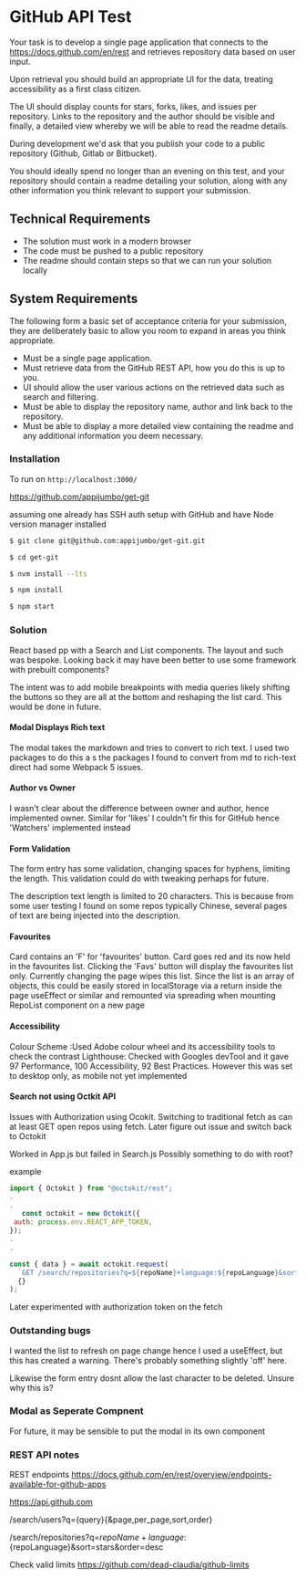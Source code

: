 # GitHub API Test

Your task is to develop a single page application that connects to the https://docs.github.com/en/rest and retrieves repository data based on user input.

Upon retrieval you should build an appropriate UI for the data, treating accessibility as a first class citizen.

The UI should display counts for stars, forks, likes, and issues per repository. Links to the repository and the author should be visible and finally, a detailed view whereby we will be
able to read the readme details.

During development we'd ask that you publish your code to a public repository (Github,
Gitlab or Bitbucket).

You should ideally spend no longer than an evening on this test, and your repository should contain a readme detailing your solution, along with any other information you think relevant to support your submission.

## Technical Requirements

- The solution must work in a modern browser
- The code must be pushed to a public repository
- The readme should contain steps so that we can run your solution locally

## System Requirements

The following form a basic set of acceptance criteria for your submission, they are deliberately basic to allow you room to expand in areas you think appropriate.

- Must be a single page application.
- Must retrieve data from the GitHub REST API, how you do this is up to you.
- UI should allow the user various actions on the retrieved data such as search and filtering.
- Must be able to display the repository name, author and link back to the repository.
- Must be able to display a more detailed view containing the readme and any additional information you deem necessary.

### Installation

To run on `http://localhost:3000/`

https://github.com/appijumbo/get-git

assuming one already has SSH auth setup with GitHub
and have Node version manager installed

```bash
$ git clone git@github.com:appijumbo/get-git.git

$ cd get-git

$ nvm install --lts

$ npm install

$ npm start
```

### Solution

React based pp with a Search and List components. The layout and such was bespoke.
Looking back it may have been better to use some framework with prebuilt components?

The intent was to add mobile breakpoints with media queries likely shifting the buttons so they are all at the bottom and reshaping the list card. This would be done in future.

#### Modal Displays Rich text

The modal takes the markdown and tries to convert to rich text. I used two packages to do this a s the packages I found to convert from md to rich-text direct had some Webpack 5 issues.

#### Author vs Owner

I wasn't clear about the difference between owner and author, hence implemented owner. Similar for 'likes’ I couldn't fir this for GitHub hence 'Watchers' implemented instead

#### Form Validation

The form entry has some validation, changing spaces for hyphens, limiting the length. This validation could do with tweaking perhaps for future.

The description text length is limited to 20 characters. This is because from some user testing I found on some repos typically Chinese, several pages of text are being injected into the description.

#### Favourites

Card contains an 'F' for 'favourites' button. Card goes red and its now held in the favourites list. Clicking the 'Favs' button will display the favourites list only.
Currently changing the page wipes this list. Since the list is an array of objects, this could be easily stored in localStorage via a return inside the page useEffect or similar and remounted via spreading when mounting RepoList component on a new page

#### Accessibility

Colour Scheme :Used Adobe colour wheel and its accessibility tools to check the contrast
Lighthouse: Checked with Googles devTool and it gave 97 Performance, 100 Accessibility, 92 Best Practices.
However this was set to desktop only, as mobile not yet implemented

#### Search not using Octkit API

Issues with Authorization using Ocokit. Switching to traditional fetch as can at least GET open repos using fetch.
Later figure out issue and switch back to Octokit

Worked in App.js but failed in Search.js Possibly something to do with root?

example

```js
import { Octokit } from "@octokit/rest";
.
.
   const octokit = new Octokit({
 auth: process.env.REACT_APP_TOKEN,
});
.
.

const { data } = await octokit.request(
  `GET /search/repositories?q=${repoName}+language:${repoLanguage}&sort=stars&order=desc`,
  {}
);
```

Later experimented with authorization token on the fetch

### Outstanding bugs

I wanted the list to refresh on page change hence I used a useEffect, but this has created a warning. There's probably something slightly 'off' here.

Likewise the form entry dosnt allow the last character to be deleted. Unsure why this is?

### Modal as Seperate Compnent

For future, it may be sensible to put the modal in its own component

### REST API notes

REST endpoints
https://docs.github.com/en/rest/overview/endpoints-available-for-github-apps

https://api.github.com

/search/users?q={query}{&page,per_page,sort,order}

/search/repositories?q=${repoName}+language:${repoLanguage}&sort=stars&order=desc

Check valid limits
https://github.com/dead-claudia/github-limits
